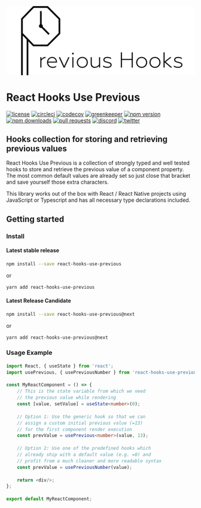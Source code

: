<img src="./logo_wide_slim.png" alt="React Hooks Use Previous Logo" />

# React Hooks Use Previous

[![license](https://img.shields.io/npm/l/react-hooks-use-previous)](https://github.com/MichaelHettmer/react-hooks-use-previous/blob/master/LICENSE.md)
[![circleci](https://circleci.com/gh/MichaelHettmer/react-hooks-use-previous.svg?style=shield)](https://circleci.com/gh/MichaelHettmer/react-hooks-use-previous)
[![codecov](https://codecov.io/gh/MichaelHettmer/react-hooks-use-previous/branch/master/graph/badge.svg)](https://codecov.io/gh/MichaelHettmer/react-hooks-use-previous)
[![greenkeeper](https://badges.greenkeeper.io/MichaelHettmer/react-hooks-use-previous.svg)](https://greenkeeper.io/)
[![npm version](https://img.shields.io/npm/v/react-hooks-use-previous)](https://www.npmjs.com/package/react-hooks-use-previous)
[![npm downloads](https://img.shields.io/npm/dw/react-hooks-use-previous)](https://www.npmjs.com/package/react-hooks-use-previous)
[![pull requests](https://img.shields.io/badge/PRs-welcome-brightgreen.svg)](https://github.com/MichaelHettmer/react-hooks-use-previous/compare)
[![discord](https://img.shields.io/discord/620938362379042837)](https://discord.gg/R2jNASR)
[![twitter](https://img.shields.io/twitter/follow/MichaelHettmer.svg?label=Follow%20@MichaelHettmer)](https://twitter.com/intent/follow?screen_name=MichaelHettmer)

## Hooks collection for storing and retrieving previous values

React Hooks Use Previous is a collection of strongly typed and well tested hooks to store and retrieve the previous value of a component property. The most common default values are already set so just close that bracket and save yourself those extra characters.

This library works out of the box with React / React Native projects using JavaScript or Typescript and has all necessary type declarations included.

## Getting started

### Install

#### Latest stable release

``` sh
npm install --save react-hooks-use-previous
```

or

``` sh
yarn add react-hooks-use-previous
```

#### Latest Release Candidate

``` sh
npm install --save react-hooks-use-previous@next
```

or

``` sh
yarn add react-hooks-use-previous@next
```

### Usage Example

``` typescript
import React, { useState } from 'react';
import usePrevious, { usePreviousNumber } from 'react-hooks-use-previous';

const MyReactComponent = () => {
    // This is the state variable from which we need
    // the previous value while rendering
    const [value, setValue] = useState<number>(0);

    // Option 1: Use the generic hook so that we can
    // assign a custom initial previous value (=13)
    // for the first component render execution
    const prevValue = usePrevious<number>(value, 13);

    // Option 2: Use one of the predefined hooks which
    // already ship with a default value (e.g. =0) and
    // profit from a much cleaner and more readable syntax
    const prevValue = usePreviousNumber(value);

    return <div/>;
};

export default MyReactComponent;
```
